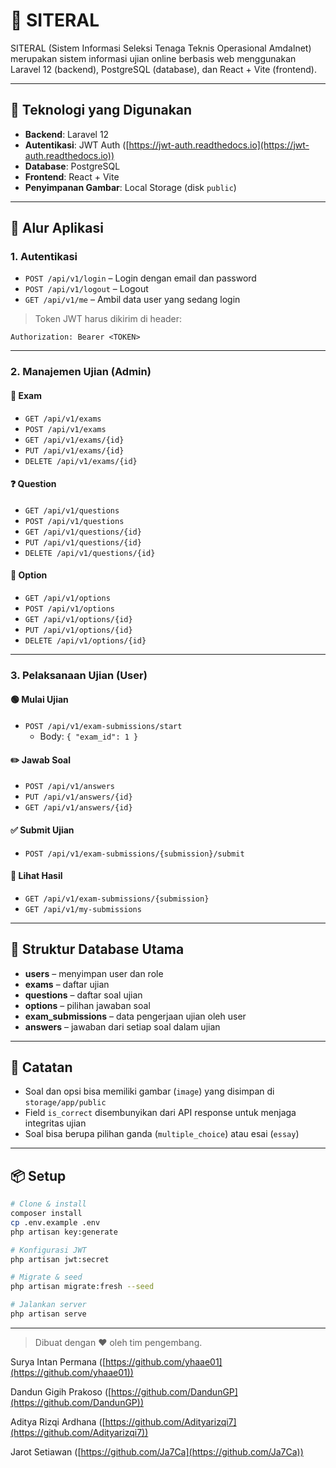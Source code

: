 
# 📝 SITERAL

SITERAL (Sistem Informasi Seleksi Tenaga Teknis Operasional Amdalnet) merupakan sistem informasi ujian online berbasis web menggunakan Laravel 12 (backend), PostgreSQL (database), dan React + Vite (frontend).

---

## 🚀 Teknologi yang Digunakan

- **Backend**: Laravel 12
- **Autentikasi**: JWT Auth ([https://jwt-auth.readthedocs.io](https://jwt-auth.readthedocs.io))
- **Database**: PostgreSQL
- **Frontend**: React + Vite
- **Penyimpanan Gambar**: Local Storage (disk `public`)

---

## 🧭 Alur Aplikasi

### 1. Autentikasi

- `POST /api/v1/login` – Login dengan email dan password
- `POST /api/v1/logout` – Logout
- `GET /api/v1/me` – Ambil data user yang sedang login

> Token JWT harus dikirim di header:

```http
Authorization: Bearer <TOKEN>
```

---

### 2. Manajemen Ujian (Admin)

#### 📘 Exam

- `GET /api/v1/exams`
- `POST /api/v1/exams`
- `GET /api/v1/exams/{id}`
- `PUT /api/v1/exams/{id}`
- `DELETE /api/v1/exams/{id}`

#### ❓ Question

- `GET /api/v1/questions`
- `POST /api/v1/questions`
- `GET /api/v1/questions/{id}`
- `PUT /api/v1/questions/{id}`
- `DELETE /api/v1/questions/{id}`

#### 🔘 Option

- `GET /api/v1/options`
- `POST /api/v1/options`
- `GET /api/v1/options/{id}`
- `PUT /api/v1/options/{id}`
- `DELETE /api/v1/options/{id}`

---

### 3. Pelaksanaan Ujian (User)

#### 🟢 Mulai Ujian

- `POST /api/v1/exam-submissions/start`
  - Body: `{ "exam_id": 1 }`

#### ✏️ Jawab Soal

- `POST /api/v1/answers`
- `PUT /api/v1/answers/{id}`
- `GET /api/v1/answers/{id}`

#### ✅ Submit Ujian

- `POST /api/v1/exam-submissions/{submission}/submit`

#### 📄 Lihat Hasil

- `GET /api/v1/exam-submissions/{submission}`
- `GET /api/v1/my-submissions`

---

## 📂 Struktur Database Utama

- **users** – menyimpan user dan role
- **exams** – daftar ujian
- **questions** – daftar soal ujian
- **options** – pilihan jawaban soal
- **exam_submissions** – data pengerjaan ujian oleh user
- **answers** – jawaban dari setiap soal dalam ujian

---

## 📌 Catatan

- Soal dan opsi bisa memiliki gambar (`image`) yang disimpan di `storage/app/public`
- Field `is_correct` disembunyikan dari API response untuk menjaga integritas ujian
- Soal bisa berupa pilihan ganda (`multiple_choice`) atau esai (`essay`)

---

## 📦 Setup

```bash
# Clone & install
composer install
cp .env.example .env
php artisan key:generate

# Konfigurasi JWT
php artisan jwt:secret

# Migrate & seed
php artisan migrate:fresh --seed

# Jalankan server
php artisan serve
```

---

> Dibuat dengan ❤️ oleh tim pengembang.

Surya Intan Permana ([https://github.com/yhaae01](https://github.com/yhaae01))

Dandun Gigih Prakoso ([https://github.com/DandunGP](https://github.com/DandunGP))

Aditya Rizqi Ardhana ([https://github.com/Adityarizqi7](https://github.com/Adityarizqi7))

Jarot Setiawan ([https://github.com/Ja7Ca](https://github.com/Ja7Ca))
